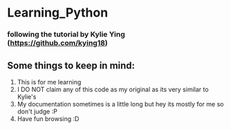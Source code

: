 # Learning_Python
### following the tutorial by Kylie Ying (https://github.com/kying18)

## Some things to keep in mind:
1. This is for me learning
2. I DO NOT claim any of this code as my original as its very similar to Kylie's
3. My documentation sometimes is a little long but hey its mostly for me so don't judge :P
4. Have fun browsing :D
